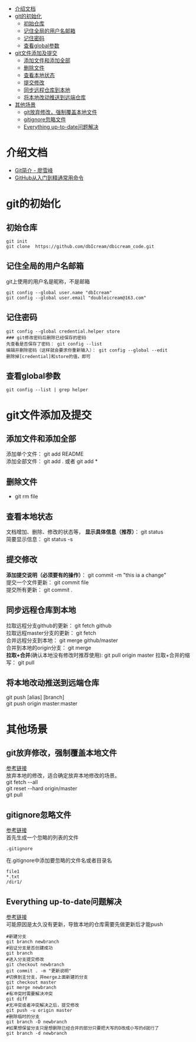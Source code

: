 <!-- TOC -->

- [介绍文档](#介绍文档)
- [git的初始化](#git的初始化)
    - [初始仓库](#初始仓库)
    - [记住全局的用户名邮箱](#记住全局的用户名邮箱)
    - [记住密码](#记住密码)
    - [查看global参数](#查看global参数)
- [git文件添加及提交](#git文件添加及提交)
    - [添加文件和添加全部](#添加文件和添加全部)
    - [删除文件](#删除文件)
    - [查看本地状态](#查看本地状态)
    - [提交修改](#提交修改)
    - [同步远程仓库到本地](#同步远程仓库到本地)
    - [将本地改动推送到远端仓库](#将本地改动推送到远端仓库)
- [其他场景](#其他场景)
    - [git放弃修改，强制覆盖本地文件](#git放弃修改强制覆盖本地文件)
    - [gitignore忽略文件](#gitignore忽略文件)
    - [Everything up-to-date问题解决](#everything-up-to-date问题解决)

<!-- /TOC -->


# 介绍文档
- [Git简介 - 廖雪峰](http://www.liaoxuefeng.com/wiki/0013739516305929606dd18361248578c67b8067c8c017b000/001373962845513aefd77a99f4145f0a2c7a7ca057e7570000)
- [GitHub从入门到精通常用命令](http://blog.csdn.net/piaopiaopiaopiaopiao/article/details/42239651)

# git的初始化
## 初始仓库
```
git init
git clone  https://github.com/dbIcream/dbicream_code.git
```

## 记住全局的用户名邮箱
git上使用的用户名是昵称，不是邮箱
```
git config --global user.name "dbIcream"
git config --global user.email "doubleicream@163.com"
```

## 记住密码
```
git config --global credential.helper store
### git修改密码后删除已经保存的密码
先查看是否保存了密码： git config --list
编辑并删除密码（这样就会要求你重新输入）： git config --global --edit
删除掉[credential]和store的值，即可
```


## 查看global参数
```
git config --list | grep helper
```


# git文件添加及提交
## 添加文件和添加全部
添加单个文件： git add README  
添加全部文件： git add . 或者 git add *  

## 删除文件
- git rm file

## 查看本地状态
文档增加、删除、修改的状态等，
**显示具体信息（推荐）**： git status  
简要显示信息： git status -s 

## 提交修改
**添加提交说明（必须要有的操作）**： git commit -m "this ia a change"  
提交一个文件更新： git commit file  
提交所有更新： git commit .  

## 同步远程仓库到本地
拉取远程分支github的更新： git fetch github  
拉取远程master分支的更新： git fetch  
合并远程分支到本地： git merge github/master  
合并到本地的origin分支： git merge  
**拉取+合并**(确认本地没有修改时推荐使用): git pull origin master 
拉取+合并的缩写： git pull  

## 将本地改动推送到远端仓库
git push [alias] [branch]  
git push  origin master:master  

# 其他场景
## git放弃修改，强制覆盖本地文件
[参考链接](http://blog.csdn.net/tmtongming/article/details/73178997)  
放弃本地的修改，适合确定放弃本地修改的场景。  
git fetch --all  
git reset --hard origin/master   
git pull  

## gitignore忽略文件
[参考链接](https://blog.csdn.net/u014079773/article/details/51602344)  
首先生成一个忽略的列表的文件  
```
.gitignore  
```

在.gitignore中添加要忽略的文件名或者目录名  
```
file1
*.txt
/dir1/
```
## Everything up-to-date问题解决  
[参考链接](https://www.jianshu.com/p/899b9e66a3db)  
可能原因是太久没有更新，导致本地的仓库需要先做更新后才能push  
```
#新建分支
git branch newbranch
#验证分支是否创建成功
git branch
#进入分支提交修改
git checkout newbranch
git commit . -m "更新说明"
#切换到主分支，并merge上面新建的分支
git checkout master
git merge newbranch
#有冲突时需要解决冲突
git diff
#无冲突或者冲突解决之后，提交修改
git push -u origin master
#删除临时的分支
git branch -D newbranch
#如果想保留分支只是想删除已经合并的部分只要把大写的D改成小写的d就行了
git branch -d newbranch
```



